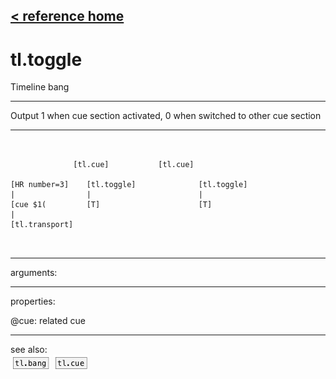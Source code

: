 [< reference home](ceammc_lib.html)
---

# tl.toggle


Timeline bang

---

Output 1 when cue section activated, 0 when switched to other cue section
<br>


---


```


              [tl.cue]           [tl.cue]

[HR number=3]    [tl.toggle]              [tl.toggle]
|                |                        |
[cue $1(         [T]                      [T]
|
[tl.transport]

            
```

---
arguments:


---
properties:

@cue: related cue<br>

---
see also:<br>
[![tl.bang](img/object_tl.bang.png)](tl.bang.html)
[![tl.cue](img/object_tl.cue.png)](tl.cue.html)
